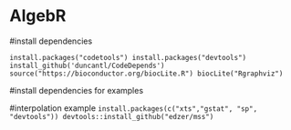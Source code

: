 # AlgebR

#install dependencies

``install.packages("codetools")
install.packages("devtools")
install_github('duncantl/CodeDepends')
source("https://bioconductor.org/biocLite.R")
biocLite("Rgraphviz")``


#install dependencies for examples

#interpolation example
``install.packages(c("xts","gstat", "sp", "devtools"))
devtools::install_github("edzer/mss")``
